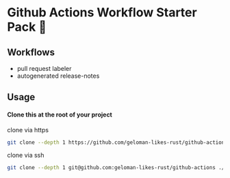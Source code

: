 # Github Actions Workflow Starter Pack 🚀

## Workflows
- pull request labeler
- autogenerated release-notes

## Usage

#### Clone this at the root of your project

clone via https
```sh
git clone --depth 1 https://github.com/geloman-likes-rust/github-actions ./.github
```

clone via ssh
```sh
git clone --depth 1 git@github.com:geloman-likes-rust/github-actions ./.github
```
